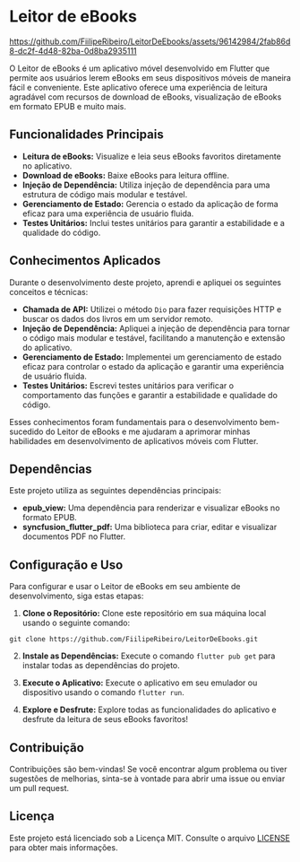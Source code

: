 # Leitor de eBooks

https://github.com/FiilipeRibeiro/LeitorDeEbooks/assets/96142984/2fab86d8-dc2f-4d48-82ba-0d8ba2935111

O Leitor de eBooks é um aplicativo móvel desenvolvido em Flutter que permite aos usuários lerem eBooks em seus dispositivos móveis de maneira fácil e conveniente. Este aplicativo oferece uma experiência de leitura agradável com recursos de download de eBooks, visualização de eBooks em formato EPUB e muito mais.

## Funcionalidades Principais

- **Leitura de eBooks:** Visualize e leia seus eBooks favoritos diretamente no aplicativo.
- **Download de eBooks:** Baixe eBooks para leitura offline.
- **Injeção de Dependência:** Utiliza injeção de dependência para uma estrutura de código mais modular e testável.
- **Gerenciamento de Estado:** Gerencia o estado da aplicação de forma eficaz para uma experiência de usuário fluida.
- **Testes Unitários:** Inclui testes unitários para garantir a estabilidade e a qualidade do código.

## Conhecimentos Aplicados

Durante o desenvolvimento deste projeto, aprendi e apliquei os seguintes conceitos e técnicas:

- **Chamada de API:** Utilizei o método `Dio` para fazer requisições HTTP e buscar os dados dos livros em um servidor remoto.
- **Injeção de Dependência:** Apliquei a injeção de dependência para tornar o código mais modular e testável, facilitando a manutenção e extensão do aplicativo.
- **Gerenciamento de Estado:** Implementei um gerenciamento de estado eficaz para controlar o estado da aplicação e garantir uma experiência de usuário fluida.
- **Testes Unitários:** Escrevi testes unitários para verificar o comportamento das funções e garantir a estabilidade e qualidade do código.

Esses conhecimentos foram fundamentais para o desenvolvimento bem-sucedido do Leitor de eBooks e me ajudaram a aprimorar minhas habilidades em desenvolvimento de aplicativos móveis com Flutter.


## Dependências

Este projeto utiliza as seguintes dependências principais:

- **epub_view:** Uma dependência para renderizar e visualizar eBooks no formato EPUB.
- **syncfusion_flutter_pdf:** Uma biblioteca para criar, editar e visualizar documentos PDF no Flutter.

## Configuração e Uso

Para configurar e usar o Leitor de eBooks em seu ambiente de desenvolvimento, siga estas etapas:

1. **Clone o Repositório:**
   Clone este repositório em sua máquina local usando o seguinte comando:

``` git clone https://github.com/FiilipeRibeiro/LeitorDeEbooks.git ```

2. **Instale as Dependências:**
Execute o comando `flutter pub get` para instalar todas as dependências do projeto.

3. **Execute o Aplicativo:**
Execute o aplicativo em seu emulador ou dispositivo usando o comando `flutter run`.

4. **Explore e Desfrute:**
Explore todas as funcionalidades do aplicativo e desfrute da leitura de seus eBooks favoritos!

## Contribuição

Contribuições são bem-vindas! Se você encontrar algum problema ou tiver sugestões de melhorias, sinta-se à vontade para abrir uma issue ou enviar um pull request.

## Licença

Este projeto está licenciado sob a Licença MIT. Consulte o arquivo [LICENSE](LICENSE) para obter mais informações.

